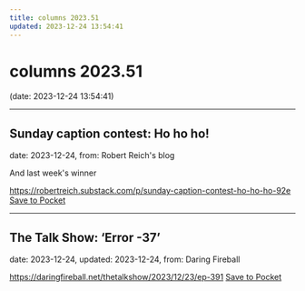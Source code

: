 ```yaml
---
title: columns 2023.51
updated: 2023-12-24 13:54:41
---
```


# columns 2023.51

(date: 2023-12-24 13:54:41)

---

## Sunday caption contest: Ho ho ho! 

date: 2023-12-24, from: Robert Reich's blog

And last week's winner

<span class="feed-item-link">
<a href="https://robertreich.substack.com/p/sunday-caption-contest-ho-ho-ho-92e">https://robertreich.substack.com/p/sunday-caption-contest-ho-ho-ho-92e</a> <a href="https://getpocket.com/save" class="pocket-btn" data-lang="en" data-save-url="https://robertreich.substack.com/p/sunday-caption-contest-ho-ho-ho-92e">Save to Pocket</a>
</span>

---

## The Talk Show: ‘Error -37’

date: 2023-12-24, updated: 2023-12-24, from: Daring Fireball



<span class="feed-item-link">
<a href="https://daringfireball.net/thetalkshow/2023/12/23/ep-391">https://daringfireball.net/thetalkshow/2023/12/23/ep-391</a> <a href="https://getpocket.com/save" class="pocket-btn" data-lang="en" data-save-url="https://daringfireball.net/thetalkshow/2023/12/23/ep-391">Save to Pocket</a>
</span>



<script type="text/javascript">!function(d,i){if(!d.getElementById(i)){var j=d.createElement("script");j.id=i;j.src="https://widgets.getpocket.com/v1/j/btn.js?v=1";var w=d.getElementById(i);d.body.appendChild(j);}}(document,"pocket-btn-js");</script>

